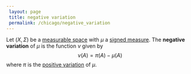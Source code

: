 ```yaml
---
 layout: page
 title: negative variation
 permalink: /chicago/negative_variation
---
```

Let $(X,\Sigma)$ be a [measurable space](https://defsmath.github.io/DefsMath/measurable) with $\mu$ a [signed measure](https://defsmath.github.io/DefsMath/signed_measure). The **negative variation** of $\mu$ is the function $\nu$ given by $$\nu(A) = \pi(A)-\mu(A)$$ where $\pi$ is the [positive variation](https://defsmath.github.io/DefsMath/positive_variation) of $\mu$. 

